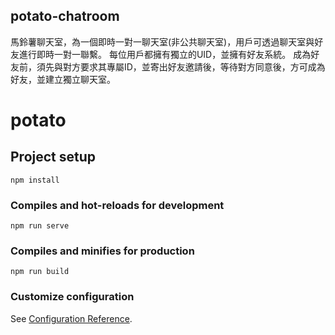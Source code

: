 ## potato-chatroom
馬鈴薯聊天室，為一個即時一對一聊天室(非公共聊天室)，用戶可透過聊天室與好友進行即時一對一聯繫。
每位用戶都擁有獨立的UID，並擁有好友系統。
成為好友前，須先與對方要求其專屬ID，並寄出好友邀請後，等待對方同意後，方可成為好友，並建立獨立聊天室。


# potato

## Project setup
```
npm install
```

### Compiles and hot-reloads for development
```
npm run serve
```

### Compiles and minifies for production
```
npm run build
```

### Customize configuration
See [Configuration Reference](https://cli.vuejs.org/config/).
